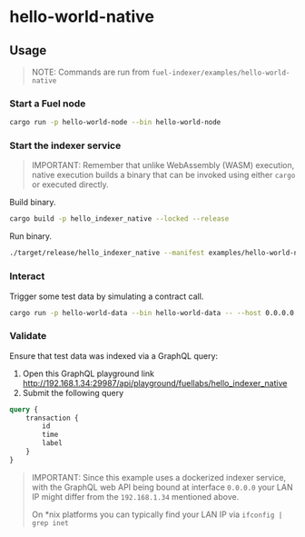# hello-world-native

## Usage

> NOTE: Commands are run from `fuel-indexer/examples/hello-world-native`

### Start a Fuel node

```bash
cargo run -p hello-world-node --bin hello-world-node
```

### Start the indexer service

> IMPORTANT: Remember that unlike WebAssembly (WASM) execution, native execution builds a binary
> that can be invoked using either `cargo` or executed directly.

Build binary.

```bash
cargo build -p hello_indexer_native --locked --release
```

Run binary.

```bash
./target/release/hello_indexer_native --manifest examples/hello-world-native/hello-indexer-native/hello_indexer_native.manifest.yaml --run-migrations
```

### Interact

Trigger some test data by simulating a contract call.

```bash
cargo run -p hello-world-data --bin hello-world-data -- --host 0.0.0.0:4000
```

### Validate

Ensure that test data was indexed via a GraphQL query:
  1. Open this GraphQL playground link http://192.168.1.34:29987/api/playground/fuellabs/hello_indexer_native
  2. Submit the following query

```graphql
query {
    transaction {
        id
        time
        label
    }
}
```

> IMPORTANT: Since this example uses a dockerized indexer service, with the GraphQL
> web API being bound at interface `0.0.0.0` your LAN IP might differ from the
> `192.168.1.34` mentioned above.
>
> On *nix platforms you can typically find your LAN IP via `ifconfig | grep inet`